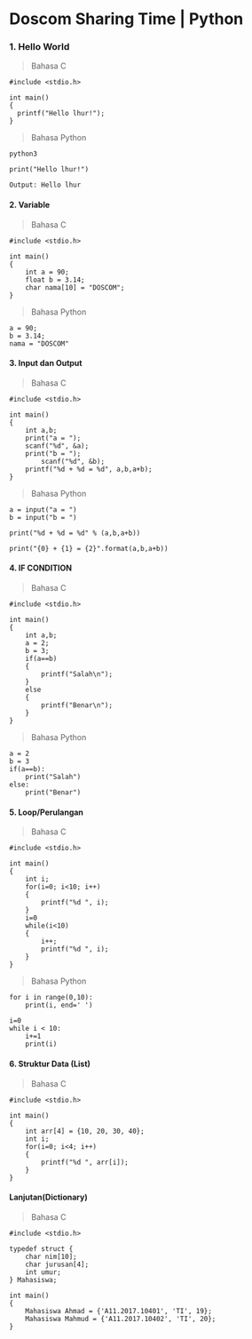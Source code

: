 # Doscom Sharing Time | Python


### 1. Hello World
> Bahasa C
``` 
#include <stdio.h>

int main()
{
  printf("Hello lhur!");
}
```

> Bahasa Python
``` 
python3

print("Hello lhur!")

Output: Hello lhur
```

#### 2. Variable
> Bahasa C
```
#include <stdio.h>

int main()
{
	int a = 90;
	float b = 3.14;
	char nama[10] = "DOSCOM";
}
```

> Bahasa Python
```
a = 90;
b = 3.14;
nama = "DOSCOM"
```
#### 3. Input dan Output
> Bahasa C
```
#include <stdio.h>

int main()
{
	int a,b;
	print("a = ");
	scanf("%d", &a);
	print("b = ");
        scanf("%d", &b);
	printf("%d + %d = %d", a,b,a+b);
}
```

> Bahasa Python
```
a = input("a = ")
b = input("b = ")

print("%d + %d = %d" % (a,b,a+b)) 

print("{0} + {1} = {2}".format(a,b,a+b))

```

#### 4. IF CONDITION
> Bahasa C
```
#include <stdio.h>

int main()
{
	int a,b;
	a = 2;
	b = 3;
	if(a==b)
	{
		printf("Salah\n");
	}
	else
	{
		printf("Benar\n");	
	}	
}
```

> Bahasa Python
```
a = 2
b = 3
if(a==b):
	print("Salah")
else:
	print("Benar")
```

#### 5. Loop/Perulangan

> Bahasa C
```
#include <stdio.h>

int main()
{
	int i;
	for(i=0; i<10; i++)
	{
	    printf("%d ", i);
	}
    i=0
    while(i<10)
    {
        i++;
        printf("%d ", i); 
    }
}
```

> Bahasa Python
```
for i in range(0,10):
	print(i, end=' ')

i=0
while i < 10:
    i+=1
    print(i)
```

#### 6. Struktur Data (List)
> Bahasa C
```
#include <stdio.h>

int main()
{
    int arr[4] = {10, 20, 30, 40};
    int i;
    for(i=0; i<4; i++)
    {
        printf("%d ", arr[i]);
    }
}
```

#### Lanjutan(Dictionary)
> Bahasa C
```
#include <stdio.h>

typedef struct {
    char nim[10];
    char jurusan[4];
    int umur;
} Mahasiswa;

int main()
{
    Mahasiswa Ahmad = {'A11.2017.10401', 'TI', 19};
    Mahasiswa Mahmud = {'A11.2017.10402', 'TI', 20};
}
```